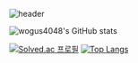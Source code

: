 ![header](https://capsule-render.vercel.app/api?type=Waving&color=421ac0&height=200&section=header&text=Gil%20Jae%20Hyun&fontSize=60&fontcolor=000000)



![wogus4048's GitHub stats](https://github-readme-stats.vercel.app/api?username=wogus4048&theme=buefy&show_icons=true)


[![Solved.ac 프로필](http://mazassumnida.wtf/api/v2/generate_badge?boj=wogus4048)](https://solved.ac/wogus4048) [![Top Langs](https://github-readme-stats.vercel.app/api/top-langs/?username=wogus4048&layout=compact&theme=buefy&langs_count=10)](https://github.com/anuraghazra/github-readme-stats) 

